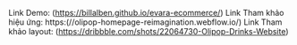 
Link Demo: (https://billalben.github.io/evara-ecommerce/)
Link Tham khảo hiệu ứng: https:(//olipop-homepage-reimagination.webflow.io/)
Link Tham khảo layout: (https://dribbble.com/shots/22064730-Olipop-Drinks-Website)
